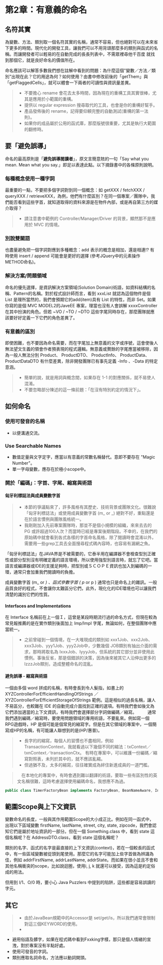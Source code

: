 
# 第2章：有意義的命名

## 名符其實

為變數、方法、類別取一個名符其實的名稱，通常不容易，但也絕對可以在未來省下更多的時間。現代化的開發工具，讓我們可以不用背頌那麼多的類別與函式的名稱。而讓開發者可以輕易的在自動完成的長長列表中，不需眾裡尋他千百度
就找到那個它，就是良好命名的價值所在。

命名應該可以解答多數我們想在註解中看到的問題：為什麼這個"變數／方法／類別"出現在此？它的用途為何？如何使用？由書中修改前後的「getThem」與「getFlaggedCells」，就可以體會一下兩者的可讀性與資訊量差異。

> * 不要擔心 rename 會花去太多時間，因為現在的重構工具其實很棒，尤其是應用於小範圍的重構。
> * 提供以 regular expression 搜尋取代的工具，也會是你的重構好幫手。
> * 產品發佈後的 rename，記得要仰頼完整的自動測試(重構的第一法則)。
> * 如果你的成品屬於公用的函式庫，那麼版號很重要，尤其是執行大範圍的翻修時。

## 要「避免誤導」

命名的最高原則是「**避免誤導閱讀者**」，原文言簡意賅的一句「Say what you mean. Mean what you say.」即足以表達此點。以下摘錄書中的各條原則說明。

### 每種概念使用一種字詞

最重要的一點，不要把多個字詞對到同一個概念：如 getXXX / fetchXXX / queryXXX / retrieveXXX，為例，他們有什麼區別？在同一個專案／團隊中，我們能否看到這些字首，就知道取得的資料來源是在物件內部，或是再自第三方的媒介取得？

> * 請注意書中範例的 Controller/Manager/Driver 的背景，顯然那不是應用於 MVC 的情境。

### 別說雙關語 

也盡量避免把一個字詞對應到多種概念：add 表示的概念是相加，還是相連!? 有時使用 insert / append 可能會是更好的選擇 (參考JQuery中的元素操作METHOD命名)。

### 解決方案/問題領域

命名的優先選擇，是資訊解決方案領域(Solution Domain)術語，如資料結構的名稱、Pattern的名稱。對於程式設計師而言，看到 xxxList 就認為這個物件是個 List 是理所當然的，我們會預期它的add(item)具有 List 的特性，而非 Set。如果你寫的是個 MVC MODEL2的JaveEE 專案，理當也沒有人會誤解 xxxxController 在其中扮演的角色。但若 ~VO / ~TO / ~DTO 這些字尾同時存在，那麼團隊就應該要好好定義一下它們的角色差異了。

### 有意義的區別

即使困難，也不要因為命名需要，而在字尾加上無意義的文字或序號，這會使後人無法望文生義的領會作者預表現的程式邏輯。無意義或贅餘的字尾應當被移除，因為一般人無法分別 Product、 ProductDTO、 ProductInfo、 ProductData、 ProductDataDTO 有什麼差異，除非開發團隊已有事先定義 -Info 、-Data 的特定意涵。

> * 簡單的說，就是用詞與概念間，如果存在 1-1 的對應關係，就不易使人混淆。
> * 不要忽略部分陳述的這一條前題：「在沒有特別約定的情況下」。

## 如何命名

### 使用可發音的名稱
* 以便溝通交流。

### Use Searchable Names
* 數值定量與文字定字，應當以有意義的常數名稱替代。意即不要存在 "Magic Number"。
* 單一字母變數，應存在於極小scope中。

### 閞於「編碼」：字首、字尾、縮寫與術語

#### 匈牙利標誌法與成員變數字首

> * 本節的爭議點來了，許多風格有其歷史、技術背景或團隊文化。很難說「匈牙利標誌法」或使用成員變數字首 (m_ or _) 絕對不好，重點還是在於語言慣例與團隊風格統一。
> * 我剛剛加入先前專案團隊時，那並不是個小規模的組織，來來去去的 PG 或許超過100人次？而當時已經是專案後期階段。不幸的，在我們的原始碼中就會看到各式各樣的字首命名風格，除了閱讀時會混淆以外，需要用一些grep工具去全面搜尋程式碼內容時，也容易有漏網之魚。

「匈牙利標誌法」在JAVA界是不被需要的，它泰半用在編譯器不會檢查型別正確性或部分型別沒有明確定義的語言環境，所以使用強型別語言時，就忘了它吧。當語言或編譯器或IDE的支援足夠時，把型別或ＳＣＯＰＥ資訊也加入到編碼的一環，通常只會加重我們閱讀時的負擔。

成員變數字首 (m_ or _) 、函式參數字首 ( p_ or p ) 通常也只是命名上的雜訊。一般品質良好的程式，不會讓你太難區分它們，此外，現化化的IDE環境也可以讓我們清楚的識別它們的性質。

#### Interfaces and Implementations

在 Interface 名稱前在上一個Ｉ，這曾是某段時期流行過的命名方式，但現在較為常見報推薦的是在實作類別後面加上 Imp/Impl 字尾，無論如何，在整個團隊中應當統一。

> * 之前曾碰到一個情境，在一大堆現成的類別如 xxx1Job、xxx2Job、xxx3Job、yyy1Job、yyy2Job中，少數幾個 JOB類別有抽出介面的需求，那時將取名為 IxxxJob、IyyyJob，但系統的其它部分並非使用此慣例。事後反省，那是個錯誤的決策，因為後來被其它人沿伸出更多的IzzzJob類別，造成整體命名的混亂。

#### 避免誤導 - 縮寫與術語

一個由多個 word 拼成的名稱，有時會長到令人髮指，如書上的 XYZControllerForEfficientHandlingOfStrings ／ XYZControllerForEfficientStorageOfStrings 範例。這是相似的過長名稱，讓人不易區分，也較難在 IDE 的自動完成介面找到正確的選項。有時我們會如後文為它們添加適當的上下文資訊，有時我們會選擇部分字詞做編碼／縮寫。
　　
通常我們遇到編碼／縮寫時，要使用問題領域的專用術語，不要亂來。例如寫一個RPG遊戲時，HP 是個可能是個常見的縮寫字。但是在其它領域的專案中，一個簡寫成HP的名稱，有可能讓人聯想到的是(HP/惠普)。

> * 長字的的縮寫，每個人的習慣也不盡相同，例如 TransactionContext，我就看過以下幾個不同的縮法：txContext／txnContext／transactionCtx。
> 有時在專案中，可以維護一份編碼／縮寫對照表，未列於其中的，就不應該亂縮。
> * 但過猶不及，太多的縮寫，往往確實成為絆住新進成員的一道門檻。

>　在本地化的專案中，有時會遇到難以翻譯的術語，要取一些有區別性的英文名稱很難，這時考慮選擇使用編碼命名，我想應不為過。

``` java
public class TimerFactoryBean implements FactoryBean, BeanNameAware, InitializingBean, DisposableBean {
```

## 範圍Scope與上下文資訊

變數命名的長度，一般與其作用範圍Scope的大小成正比。例如在同一函式中，出現以下區域變數 firstName, lastName, street, city, state, zipcode，我們會認知它們是屬於地址資訊的一部分。但在一個 Something.class 中，看到 state 這個名稱呢？在 AddressDTO.class，看到 state 這個名稱呢？

類別的名字、函式的名字是最直接的上下文資訊(context)，若在一個較長的函式中，有一些區域變數被從頭到尾使用。那麼它的名字可能加上些字首做為辨識為佳，例如 addrFirstName, addrLastName, addrState。而如果在很小並且不會和其他名稱衝突的scope，比如說迴圈，使用i, j, k 就還可以接受，因為這是約定俗成的用法。

但用到 l/1、O/0  時，要小心 Java Puzzlers 中提到的陷阱，這些都是容易誤讀的字元。 　　

## 其它

> * 由於JavaBean規範中的Accessor是 set/get/is，所以我們通常會限制對這三個KEYWORD的使用。
> * 




* 避用俗語及髒字，如果在程式碼中看到Fxxking字樣，那只是個人情緒的宣洩，對於專案沒有半點好處。
* 使用可發音的字詞。
* 類別應取名詞命名，方法應以動詞開頭。

